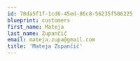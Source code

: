```yaml
---
id: 78da5f1f-1cd6-45ed-86c8-56235f586225
blueprint: customers
first_name: Mateja
last_name: Zupančič
email: mateja.zupa@gmail.com
title: 'Mateja Zupančič'
---
```

